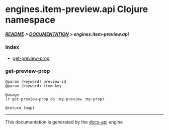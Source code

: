 
# engines.item-preview.api Clojure namespace

##### [README](../../../../README.md) > [DOCUMENTATION](../../../COVER.md) > engines.item-preview.api

### Index

- [get-preview-prop](#get-preview-prop)

### get-preview-prop

```
@param (keyword) preview-id
@param (keyword) item-key
```

```
@usage
(r get-preview-prop db :my-preview :my-prop)
```

```
@return (map)
```

---

This documentation is generated by the [docs-api](https://github.com/bithandshake/docs-api) engine


